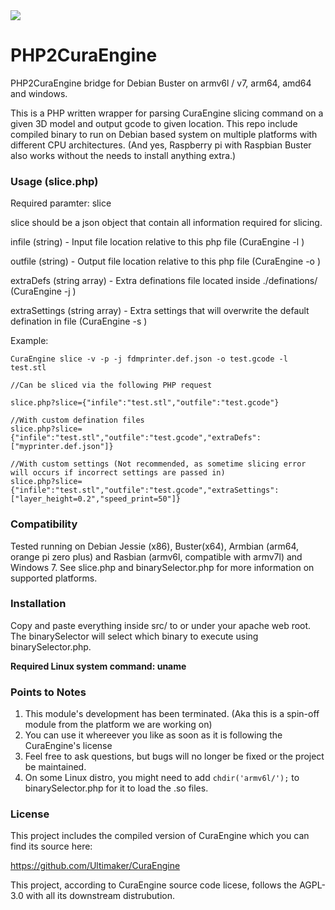 <img src="https://raw.githubusercontent.com/tobychui/PHP2CuraEngine/master/img/banner.png">

# PHP2CuraEngine
PHP2CuraEngine bridge for Debian Buster on armv6l / v7, arm64, amd64 and windows.

This is a PHP written wrapper for parsing CuraEngine slicing command on a given 3D model and output gcode to given location. This repo include compiled binary to run on Debian based system on multiple platforms with different CPU architectures. (And yes, Raspberry pi with Raspbian Buster also works without the needs to install anything extra.)

### Usage (slice.php)
Required paramter: slice

slice should be a json object that contain all information required for slicing.

infile (string) - Input file location relative to this php file (CuraEngine  -l )

outfile (string) - Output file location relative to this php file (CuraEngine -o )

extraDefs (string array) - Extra definations file located inside ./definations/ (CuraEngine -j )

extraSettings (string array) - Extra settings that will overwrite the default defination in file (CuraEngine -s )

Example:
```
CuraEngine slice -v -p -j fdmprinter.def.json -o test.gcode -l test.stl

//Can be sliced via the following PHP request

slice.php?slice={"infile":"test.stl","outfile":"test.gcode"}

//With custom defination files
slice.php?slice={"infile":"test.stl","outfile":"test.gcode","extraDefs":["myprinter.def.json"]}

//With custom settings (Not recommended, as sometime slicing error will occurs if incorrect settings are passed in)
slice.php?slice={"infile":"test.stl","outfile":"test.gcode","extraSettings":["layer_height=0.2","speed_print=50"]}
```

### Compatibility
Tested running on Debian Jessie (x86), Buster(x64), Armbian (arm64, orange pi zero plus) and Rasbian (armv6l, compatible with armv7l) and Windows 7. See slice.php and binarySelector.php for more information on supported platforms.


### Installation
Copy and paste everything inside src/ to or under your apache web root. The binarySelector will select which binary to execute using binarySelector.php. 

**Required Linux system command: uname**

### Points to Notes
1. This module's development has been terminated. (Aka this is a spin-off module from the platform we are working on)
2. You can use it whereever you like as soon as it is following the CuraEngine's license
3. Feel free to ask questions, but bugs will no longer be fixed or the project be maintained. 
4. On some Linux distro, you might need to add ```chdir('armv6l/');``` to binarySelector.php for it to load the .so files.

### License
This project includes the compiled version of CuraEngine which you can find its source here:

https://github.com/Ultimaker/CuraEngine

This project, according to CuraEngine source code licese, follows the AGPL-3.0 with all its downstream distrubution.
